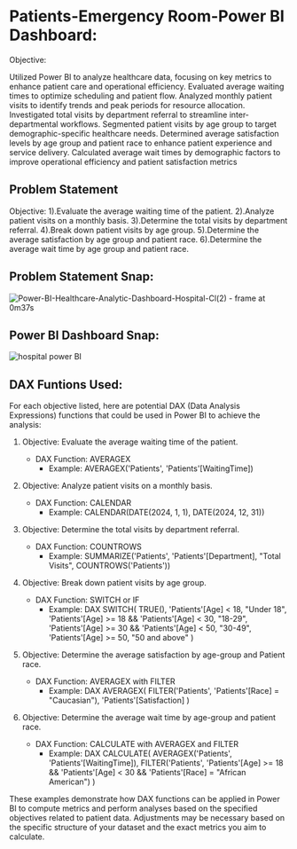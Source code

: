# Patients-Emergency Room-Power BI Dashboard:
Objective:

Utilized Power BI to analyze healthcare data, focusing on key metrics to enhance patient care and operational efficiency. Evaluated average waiting times to optimize scheduling and patient flow. Analyzed monthly patient visits to identify trends and peak periods for resource allocation. Investigated total visits by department referral to streamline inter-departmental workflows. Segmented patient visits by age group to target demographic-specific healthcare needs. Determined average satisfaction levels by age group and patient race to enhance patient experience and service delivery. Calculated average wait times by demographic factors to improve operational efficiency and patient satisfaction metrics
## Problem Statement
Objective:
1).Evaluate the average waiting time of the patient.
2).Analyze patient visits on a monthly basis.
3).Determine the total visits by department referral.
4).Break down patient visits by age group.
5).Determine the average satisfaction by age group and patient race.
6).Determine the average wait time by age group and patient race.

## Problem Statement Snap:
![Power-BI-Healthcare-Analytic-Dashboard-Hospital-Cl(2) - frame at 0m37s](https://github.com/user-attachments/assets/307307a5-f4e3-4d21-9965-0029545ef89e)

## Power BI Dashboard Snap:
![hospital power BI](https://github.com/user-attachments/assets/38cc045c-f97d-41f9-86cf-75ec8411e506)

## DAX Funtions Used:


For each objective listed, here are potential DAX (Data Analysis Expressions) functions that could be used in Power BI to achieve the analysis:

1. Objective: Evaluate the average waiting time of the patient.
   - DAX Function: AVERAGEX
     - Example: AVERAGEX('Patients', 'Patients'[WaitingTime])

2. Objective: Analyze patient visits on a monthly basis.
   - DAX Function: CALENDAR
     - Example: CALENDAR(DATE(2024, 1, 1), DATE(2024, 12, 31))

3. Objective: Determine the total visits by department referral.
   - DAX Function: COUNTROWS
     - Example: SUMMARIZE('Patients', 'Patients'[Department], "Total Visits", COUNTROWS('Patients'))

4. Objective: Break down patient visits by age group.
   - DAX Function: SWITCH or IF
     - Example: 
       DAX
       SWITCH(
           TRUE(),
           'Patients'[Age] < 18, "Under 18",
           'Patients'[Age] >= 18 && 'Patients'[Age] < 30, "18-29",
           'Patients'[Age] >= 30 && 'Patients'[Age] < 50, "30-49",
           'Patients'[Age] >= 50, "50 and above"
       )
       

5. Objective: Determine the average satisfaction by age-group and Patient race.
   - DAX Function: AVERAGEX with FILTER
     - Example: 
       DAX
       AVERAGEX(
           FILTER('Patients', 'Patients'[Race] = "Caucasian"),
           'Patients'[Satisfaction]
       )
       

6. Objective: Determine the average wait time by age-group and patient race.
   - DAX Function: CALCULATE with AVERAGEX and FILTER
     - Example: 
       DAX
       CALCULATE(
           AVERAGEX('Patients', 'Patients'[WaitingTime]),
           FILTER('Patients', 'Patients'[Age] >= 18 && 'Patients'[Age] < 30 && 'Patients'[Race] = "African American")
       )
       
These examples demonstrate how DAX functions can be applied in Power BI to compute metrics and perform analyses based on the specified objectives related to patient data. Adjustments may be necessary based on the specific structure of your dataset and the exact metrics you aim to calculate.
